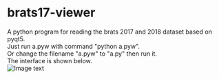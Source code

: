# brats17-viewer
A python program for reading the brats 2017 and 2018 dataset based on pyqt5.  
Just run a.pyw with command "python a.pyw".  
Or change the filename "a.pyw" to "a.py" then run it.  
The interface is shown below.  
![Image text](https://github.com/ihuanggh/brats17-viewer/blob/master/source/interface.png)
